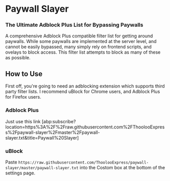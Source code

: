 Paywall Slayer
==============

### The Ultimate Adblock Plus List for Bypassing Paywalls ###

A comprehensive Adblock Plus compatible filter list for getting around paywalls.
While some paywalls are implemented at the server level, and cannot be easily bypassed, many
simply rely on frontend scripts, and ovelays to block access.  This filter list attempts to
block as many of these as possible.

How to Use
----------

First off, you're going to need an adblocking extension which supports third party filter lists.  I recommend uBlock for Chrome users, and Adblock Plus for Firefox users.

### Adblock Plus ###
Just use this link [abp:subscribe?location=https%3A%2F%2Fraw.githubusercontent.com%2FThoolooExpress%2Fpaywall-slayer%2Fmaster%2Fpaywall-slayer.txt&title=Paywall%20Slayer]

### uBlock ###
Paste `https://raw.githubusercontent.com/ThoolooExpress/paywall-slayer/master/paywall-slayer.txt`
into the Costom box at the bottom of the settings page.
